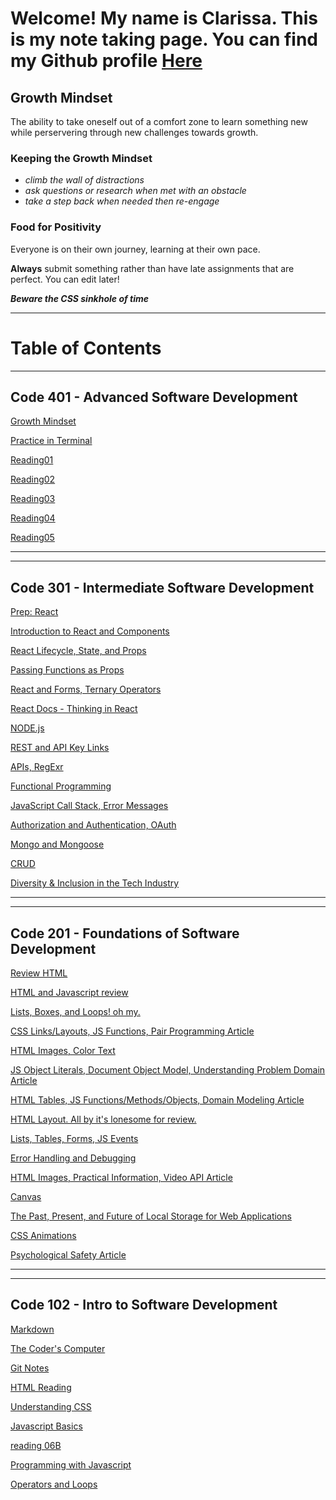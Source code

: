 # **Welcome! My name is Clarissa. This is my note taking page. You can find my Github profile [Here](https://github.com/yoshiontheloose)**

## Growth Mindset

The ability to take oneself out of a comfort zone to learn something new while perservering through new challenges towards growth.

### Keeping the Growth Mindset

* _climb the wall of distractions_  
* _ask questions or research when met with an obstacle_
* _take a step back when needed then re-engage_

### Food for Positivity

Everyone is on their own journey, learning at their own pace.

**Always** submit something rather than have late assignments that are perfect. You can edit later!

**_Beware the CSS sinkhole of time_**

---

# Table of Contents

---

## Code 401 - Advanced Software Development

[Growth Mindset](401/prep-growth.md)

[Practice in Terminal](401/prep-terminal.md)

[Reading01](401/reading01.md)

[Reading02](401/)

[Reading03](401/)

[Reading04](401/)

[Reading05](401/)

---
---

## Code 301 - Intermediate Software Development

[Prep: React](301/PrepReact.md)

[Introduction to React and Components](301/reading01.md)

[React Lifecycle, State, and Props](301/reading02.md)

[Passing Functions as Props](301/reading03.md)

[React and Forms, Ternary Operators](301/reading04.md)

[React Docs - Thinking in React](301/reading05.md)

[NODE.js](301/reading06.md)

[REST and API Key Links](301/reading07.md)

[APIs, RegExr](301/reading08.md)

[Functional Programming](301/reading09.md)

[JavaScript Call Stack, Error Messages](301/reading10.md)

[Authorization and Authentication, OAuth](301/reading11.md)

[Mongo and Mongoose](301/reading12.md)

[CRUD](301/reading13.md)

[Diversity & Inclusion in the Tech Industry](301/reading14.md)

---
---

## Code 201 - Foundations of Software Development

[Review HTML](201/reading04.md)

[HTML and Javascript review](201/reading02.md)

[Lists, Boxes, and Loops! oh my.](201/reading03.md)

[CSS Links/Layouts, JS Functions, Pair Programming Article](201/reading04.md)

 [HTML Images, Color Text](201/reading05.md)

 [JS Object Literals, Document Object Model, Understanding Problem Domain Article](201/reading06.md)

 [HTML Tables, JS Functions/Methods/Objects, Domain Modeling Article](201/reading07.md)

 [HTML Layout. All by it's lonesome for review.](201/reading08.md)

 [Lists, Tables, Forms, JS Events](201/reading09.md)

 [Error Handling and Debugging](201/reading10.md)

 [HTML Images, Practical Information, Video API Article](201/reading11.md)

 [Canvas](201/reading12.md)

 [The Past, Present, and Future of Local Storage for Web Applications](201/reading13.md)

 [CSS Animations](201/reading14A.md)

 [Psychological Safety Article](201/reading14B.md)

 ---
 ---

## Code 102 - Intro to Software Development

 [Markdown](102/markdown.md)

 [The Coder's Computer](102/the-coders-computer.md)

 [Git Notes](102/git-notes.md)

 [HTML Reading](102/reading04.md)

 [Understanding CSS](102/reading05.md)

 [Javascript Basics](102/reading06A.md)

 [reading 06B](102/reading06B.md)

 [Programming with Javascript](102/reading07.md)

 [Operators and Loops](102/reading08.md)